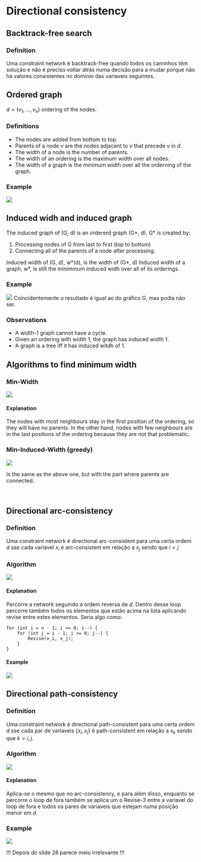 # Directional consistency

## Backtrack-free search

### Definition

Uma constraint network é backtrack-free quando todos os caminhos têm solução e não é preciso voltar atrás numa decisão para a mudar porque não há valores consistentes no dominio das variaveis seguintes.

## Ordered graph

$d = (v_1,..., v_n)$ ordering of the nodes.

### Definitions 

- The nodes are added from bottom to top.
- Parents of a node $v$ are the nodes adjacent to $v$ that precede $v$ in $d$.
- The width of a node is the number of parents.
- The width of an ordering is the maximum width over all nodes.
- The width of a graph is the minimum width over all the orderning of the graph.

### Example

<img src="Imagens/Aula 4 Ordering example.png">

## Induced widh and induced graph

The induced graph of (G, d) is an ordererd graph (G*, d). G* is created by:
1. Processing nodes of G from last to first (top to bottom)
2. Connecting all of the parents of a node after processing.

Induced width of (G, d), w*(d), is the width of (G*, d)
Induced width of a graph, w*, is still the minimmum induced widh over all of its orderings.

### Example

<img src="Imagens/Aula 4 Induced graph example.png">
Coincidentemente o resultado é igual ao do gráfico G, mas podia não ser.

### Observations

- A width-1 graph cannot have a cycle.
- Given an ordering with width 1, the graph has induced width 1.
- A graph is a tree iff it has induced witdh of 1.

## Algorithms to find minimum width

### Min-Width

<img src="Imagens/Aula 4 Min Width.png">

#### Explanation

The nodes with most neighbours stay in the first position of the ordering, so they will have no parents. In the other hand, nodes with few neighbours are in the last positions of the ordering because they are not that problematic.

### Min-Induced-Width (greedy)

<img src="Imagens/Aula 4 Min-Induced-Width.png">

Is the same as the above one, but with the part where parents are connected.

<br>

## Directional arc-consistency

### Definition

Uma constraint network é directional arc-consistent para uma certa ordem $d$ sse cada variavel $x_i$ é arc-consistent em relação a $x_j$ sendo que $i < j$

### Algorithm

<img src="Imagens/Aula 4 DAC.png">

#### Explanation 

Percorre a network seguindo a ordem reversa de $d$. Dentro desse loop percorre também todos os elementos que estão acima na lista aplicando revise entre estes elementos. Seria algo como:
```
for (int i = n - 1; i >= 0; i--) {
    for (int j = i - 1; j >= 0; j--) {
        Revise(x_i, x_j);
    }
}
```

#### Example

<img src="Imagens/Aula 4 DAC example.png">

## Directional path-consistency

### Definition

Uma constraint network é directional path-consistent para uma certa ordem $d$ sse cada par de variaveis {$x_i,x_j$} é path-consistent em relação a $x_k$ sendo que $k > i, j$.

### Algorithm

<img src="Imagens/Aula 4 DPC.png">

#### Explanation

Aplica-se o mesmo que no arc-consistency, e para além disso, enquanto se percorre o loop de fora também se aplica um o Revise-3 entre a variavel do loop de fora e todos os pares de variaveis que estejam numa posição menor em $d$.

### Example

<img src="Imagens/Aula 4 DPC example.png">

<br>

!!! Depois do slide 28 parece meio irrelevante !!!